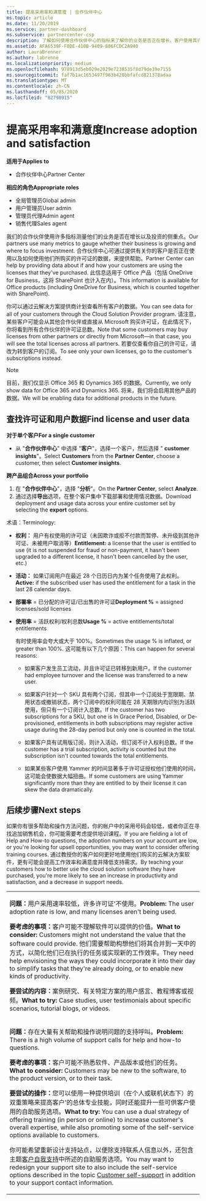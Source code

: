 ```yaml
---
title: 提高采用率和满意度 | 合作伙伴中心
ms.topic: article
ms.date: 11/20/2019
ms.service: partner-dashboard
ms.subservice: partnercenter-csp
description: 了解如何使用合作伙伴中心的指标来了解你的业务是否正在增长、客户使用其许可证的方式，以及在何处集中投资。
ms.assetid: AFA6539F-F8DE-410B-9409-886FCDC2A940
author: LauraBrenner
ms.author: labrenne
ms.localizationpriority: medium
ms.openlocfilehash: 978913d5eb029e2029e7238535f8d79de39e7155
ms.sourcegitcommit: faf7b1ac1653497f963b428bbfafcd821378adaa
ms.translationtype: MT
ms.contentlocale: zh-CN
ms.lasthandoff: 05/05/2020
ms.locfileid: "82798915"
---
```

# <a name="increase-adoption-and-satisfaction"></a><span data-ttu-id="92188-103">提高采用率和满意度</span><span class="sxs-lookup"><span data-stu-id="92188-103">Increase adoption and satisfaction</span></span>

<span data-ttu-id="92188-104">**适用于**</span><span class="sxs-lookup"><span data-stu-id="92188-104">**Applies to**</span></span>

-  <span data-ttu-id="92188-105">合作伙伴中心</span><span class="sxs-lookup"><span data-stu-id="92188-105">Partner Center</span></span>

<span data-ttu-id="92188-106">**相应的角色**</span><span class="sxs-lookup"><span data-stu-id="92188-106">**Appropriate roles**</span></span>
-   <span data-ttu-id="92188-107">全局管理员</span><span class="sxs-lookup"><span data-stu-id="92188-107">Global admin</span></span>
-   <span data-ttu-id="92188-108">用户管理员</span><span class="sxs-lookup"><span data-stu-id="92188-108">User admin</span></span>
-   <span data-ttu-id="92188-109">管理员代理</span><span class="sxs-lookup"><span data-stu-id="92188-109">Admin agent</span></span>
-   <span data-ttu-id="92188-110">销售代理</span><span class="sxs-lookup"><span data-stu-id="92188-110">Sales agent</span></span>

<span data-ttu-id="92188-111">我们的合作伙伴使用许多指标测量他们的业务是否在增长以及投资的侧重点。</span><span class="sxs-lookup"><span data-stu-id="92188-111">Our partners use many metrics to gauge whether their business is growing and where to focus investment.</span></span> <span data-ttu-id="92188-112">合作伙伴中心可通过提供有关你的客户是否正在使用以及如何使用他们所购买的许可证的数据，来提供帮助。</span><span class="sxs-lookup"><span data-stu-id="92188-112">Partner Center can help by providing data about if and how your customers are using the licenses that they've purchased.</span></span> <span data-ttu-id="92188-113">此信息适用于 Office 产品（包括 OneDrive for Business，这将 SharePoint 也计入在内）。</span><span class="sxs-lookup"><span data-stu-id="92188-113">This information is available for Office products (including OneDrive for Business, which is counted together with SharePoint).</span></span>

<span data-ttu-id="92188-114">你可以通过云解决方案提供商计划查看所有客户的数据。</span><span class="sxs-lookup"><span data-stu-id="92188-114">You can see data for all of your customers through the Cloud Solution Provider program.</span></span> <span data-ttu-id="92188-115">请注意，某些客户可能会从其他合作伙伴或直接从 Microsoft 购买许可证，在此情况下，你将看到所有合作伙伴的许可证总数。</span><span class="sxs-lookup"><span data-stu-id="92188-115">Note that some customers may buy licenses from other partners or directly from Microsoft—in that case, you will see the total licenses across all partners.</span></span> <span data-ttu-id="92188-116">若要仅查看你自己的许可证，请改为转到客户的订阅。</span><span class="sxs-lookup"><span data-stu-id="92188-116">To see only your own licenses, go to the customer's subscriptions instead.</span></span>

> [!NOTE]  
>  <span data-ttu-id="92188-117">目前，我们仅显示 Office 365 和 Dynamics 365 的数据。</span><span class="sxs-lookup"><span data-stu-id="92188-117">Currently, we only show data for Office 365 and Dynamics 365.</span></span> <span data-ttu-id="92188-118">将来，我们将会启用其他产品的数据。</span><span class="sxs-lookup"><span data-stu-id="92188-118">We will be enabling data for additional products in the future.</span></span>

## <a name="find-license-and-user-data"></a><span data-ttu-id="92188-119">查找许可证和用户数据</span><span class="sxs-lookup"><span data-stu-id="92188-119">Find license and user data</span></span>


<span data-ttu-id="92188-120">**对于单个客户**</span><span class="sxs-lookup"><span data-stu-id="92188-120">**For a single customer**</span></span>

-   <span data-ttu-id="92188-121">从 "**合作伙伴中心**" 中选择 "**客户**"，选择一个客户，然后选择 " **customer insights**"。</span><span class="sxs-lookup"><span data-stu-id="92188-121">Select **Customers** from the **Partner Center**, choose a customer, then select **Customer insights**.</span></span>

<span data-ttu-id="92188-122">**跨产品组合**</span><span class="sxs-lookup"><span data-stu-id="92188-122">**Across your portfolio**</span></span>

1.  <span data-ttu-id="92188-123">在 "**合作伙伴中心**"，选择 "**分析**"。</span><span class="sxs-lookup"><span data-stu-id="92188-123">On the **Partner Center**, select **Analyze**.</span></span>
2.  <span data-ttu-id="92188-124">通过选择**导出**选项，在整个客户集中下载部署和使用情况数据。</span><span class="sxs-lookup"><span data-stu-id="92188-124">Download deployment and usage data across your entire customer set by selecting the **export** options.</span></span>

<span data-ttu-id="92188-125">术语：</span><span class="sxs-lookup"><span data-stu-id="92188-125">Terminology:</span></span>

-   <span data-ttu-id="92188-126">**权利：** 用户有权使用的许可证（未因欺诈或拒不付款而暂停、未升级到其他许可证、未被用户取消等）</span><span class="sxs-lookup"><span data-stu-id="92188-126">**Entitlement:** a license that the user is entitled to use (it is not suspended for fraud or non-payment, it hasn't been upgraded to a different license, it hasn't been cancelled by the user, etc.)</span></span>

-   <span data-ttu-id="92188-127">**活动：** 如果订阅用户在最近 28 个日历日内为某个任务使用了此权利。</span><span class="sxs-lookup"><span data-stu-id="92188-127">**Active:** if the subscribed user has used the entitlement for a task in the last 28 calendar days.</span></span>

-   <span data-ttu-id="92188-128">**部署率** = 已分配的许可证/已出售的许可证</span><span class="sxs-lookup"><span data-stu-id="92188-128">**Deployment %** = assigned licenses/sold licenses</span></span>

-   <span data-ttu-id="92188-129">**使用率** = 活跃权利/权利总数</span><span class="sxs-lookup"><span data-stu-id="92188-129">**Usage %** = active entitlements/total entitlements</span></span>

    <span data-ttu-id="92188-130">有时使用率会夸大或大于 100%。</span><span class="sxs-lookup"><span data-stu-id="92188-130">Sometimes the usage % is inflated, or greater than 100%.</span></span> <span data-ttu-id="92188-131">这可能有以下几个原因：</span><span class="sxs-lookup"><span data-stu-id="92188-131">This can happen for several reasons:</span></span>

    -   <span data-ttu-id="92188-132">如果客户发生员工流动，并且许可证已转移到新用户。</span><span class="sxs-lookup"><span data-stu-id="92188-132">If the customer had employee turnover and the license was transferred to a new user.</span></span>

    -   <span data-ttu-id="92188-133">如果客户针对一个 SKU 具有两个订阅，但其中一个订阅处于宽限期、禁用状态或撤销状态，两个订阅中的权利可能在 28 天期限内均识别为活跃使用，但只有一个订阅计入总数。</span><span class="sxs-lookup"><span data-stu-id="92188-133">If the customer has two subscriptions for a SKU, but one is In Grace Period, Disabled, or De-provisioned, entitlements in both subscriptions may register active usage during the 28-day period but only one is counted in the total.</span></span>

    -   <span data-ttu-id="92188-134">如果客户具有试用版订阅，则计入活动，但订阅不计入权利总数。</span><span class="sxs-lookup"><span data-stu-id="92188-134">If the customer has a trial subscription, activity is counted but the subscription isn't counted towards the total entitlements.</span></span>

    -   <span data-ttu-id="92188-135">如果某些客户使用 Yammer 的时间显著多于许可证授权他们使用的时间，这可能会使数据大幅扭曲。</span><span class="sxs-lookup"><span data-stu-id="92188-135">If some customers are using Yammer significantly more than they are entitled to by their license it can skew the data dramatically.</span></span>

## <a name="next-steps"></a><span data-ttu-id="92188-136">后续步骤</span><span class="sxs-lookup"><span data-stu-id="92188-136">Next steps</span></span>


<span data-ttu-id="92188-137">如果你有很多帮助和操作方法问题，你的帐户中的采用号码会较低，或者你正在寻找追加销售机会，你可能需要考虑提供培训课程。</span><span class="sxs-lookup"><span data-stu-id="92188-137">If you are fielding a lot of Help and How-to questions, the adoption numbers on your account are low, or you're looking for upsell opportunities, you may want to consider offering training courses.</span></span> <span data-ttu-id="92188-138">通过教授你的客户如何更好地使用他们购买的云解决方案软件，更有可能会提高工作效率和满意度并降低支持需求。</span><span class="sxs-lookup"><span data-stu-id="92188-138">By teaching your customers how to better use the cloud solution software they have purchased, you're more likely to see an increase in productivity and satisfaction, and a decrease in support needs.</span></span>

<table>
<colgroup>
<col width="100%" />
</colgroup>
<tbody>
<tr class="odd">
<td><p><span data-ttu-id="92188-139"><strong>问题：</strong>用户采用速率较低，许多许可证&#39;不使用。</span><span class="sxs-lookup"><span data-stu-id="92188-139"><strong>Problem:</strong> The user adoption rate is low, and many licenses aren&#39;t being used.</span></span></p>
<p><span data-ttu-id="92188-140"><strong>要考虑的事项：</strong>客户可能不理解软件可以提供的价值。</span><span class="sxs-lookup"><span data-stu-id="92188-140"><strong>What to consider:</strong> Customers might not understand the value that the software could provide.</span></span> <span data-ttu-id="92188-141">他们需要帮助构想他们将其合并到一天中的方式，以简化他们已在执行的任务或实现新的工作效率。</span><span class="sxs-lookup"><span data-stu-id="92188-141">They need help envisioning the ways they could incorporate it into their day to simplify tasks that they're already doing, or to enable new kinds of productivity.</span></span></p>
<p><span data-ttu-id="92188-142"><strong>要尝试的内容：</strong>案例研究、有关特定方案的用户感言、教程博客或视频。</span><span class="sxs-lookup"><span data-stu-id="92188-142"><strong>What to try:</strong> Case studies, user testimonials about specific scenarios, tutorial blogs, or videos.</span></span></p></td>
</tr>
<tr class="even">
<td><p><span data-ttu-id="92188-143"><strong>问题：</strong>存在大量有关帮助和操作说明问题的支持呼叫。</span><span class="sxs-lookup"><span data-stu-id="92188-143"><strong>Problem:</strong> There is a high volume of support calls for help and how-to questions.</span></span></p>
<p><span data-ttu-id="92188-144"><strong>要考虑的事项：</strong>客户可能不熟悉软件、产品版本或他们的任务。</span><span class="sxs-lookup"><span data-stu-id="92188-144"><strong>What to consider:</strong> Customers may be new to the software, to the product version, or to their task.</span></span></p>
<p><span data-ttu-id="92188-145"><strong>要尝试的操作：</strong>您可以使用一种提供培训（在个人或联机状态下）的双重策略来提高客户&#39;的总体专业技能，同时还能提升一些可供客户使用的自助服务选项。</span><span class="sxs-lookup"><span data-stu-id="92188-145"><strong>What to try:</strong> You can use a dual strategy of offering training (in person or online) to increase customer&#39;s overall expertise, while also promoting some of the self-service options available to customers.</span></span></p>
<p><span data-ttu-id="92188-146">你可能希望重新设计支持站点，以便除支持联系人信息以外，还包含主题<a href="customer-self-support.md" data-raw-source="[Customer self-support](customer-self-support.md)">客户自我支持</a>中所述的自助服务选项。</span><span class="sxs-lookup"><span data-stu-id="92188-146">You may want to redesign your support site to also include the self-service options described in the topic <a href="customer-self-support.md" data-raw-source="[Customer self-support](customer-self-support.md)">Customer self-support</a> in addition to your support contact information.</span></span></p></td>
</tr>
</tbody>
</table>

 

 

 



